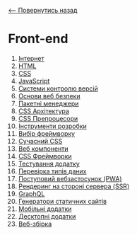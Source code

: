[<-- Повернутись назад](../../README.md)
# Front-end

1. [Інтернет](../global/internet.md)
2. [HTML](html/index.md)
3. [CSS](css/index.md)
4. [JavaScript]()
5. [Системи контролю версій]()
6. [Основи веб безпеки]()
7. [Пакетні менеджери]()
8. [CSS Архітектура]()
9. [CSS Препроцесори]()
10. [Інструменти розробки]()
11. [Вибір фреймворку]()
12. [Сучасний CSS]()
13. [Веб компоненти]()
14. [CSS Фреймворки]()
15. [Тестування додатку]()
16. [Перевірка типів даних]()
17. [Поступовий вебзастосунок (PWA)]()
18. [Рендеринг на стороні сервера (SSR)]()
19. [GraphQL]()
20. [Генератори статичних сайтів]()
21. [Мобільні додатки]()
22. [Десктопні додатки]()
23. [Веб-збірка]()
